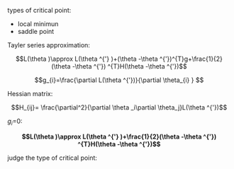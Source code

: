 types of critical point: 
- local minimun
- saddle point

 Tayler series approximation:  
 
$$L(\theta )\approx L(\theta ^{'} )+(\theta -\theta ^{'})^{T}g+\frac{1}{2}(\theta -\theta ^{'}) ^{T}H(\theta -\theta ^{'})$$   

$$g_{i}=\frac{\partial L(\theta ^{'})}{\partial \theta_{i} } $$    

Hessian matrix:    

$$H_{ij}= \frac{\partial^2}{\partial \theta _i\partial \theta_j}L(\theta ^{'})$$   

$g_{i}$=0:     

**$$L(\theta )\approx L(\theta ^{'} )+\frac{1}{2}(\theta -\theta ^{'}) ^{T}H(\theta -\theta ^{'})$$**   

judge the type of critical point:   
